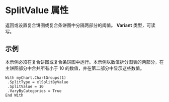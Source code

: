 
# SplitValue 属性

返回或设置复合饼图或复合条饼图中分隔两部分的阈值。 **Variant** 类型，可读写。


## 示例

本示例必须在复合饼图或复合条饼图中运行。本示例以数值拆分图表的两部分，在主饼图部分中合并所有小于 10 的数值，并在第二部分中显示这些数值。


```
With myChart.ChartGroups(1) 
 .SplitType = xlSplitByValue 
 .SplitValue = 10 
 .VaryByCategories = True 
End With
```

